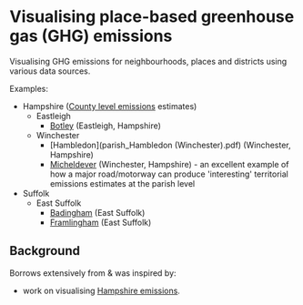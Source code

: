 # Visualising place-based greenhouse gas (GHG) emissions

Visualising GHG emissions for neighbourhoods, places and districts using various data sources.

Examples:

 * Hampshire ([County level emissions](https://hcc-ccecf-datagroup.github.io/hampshire-ghg-emissions/rmd/Hampshire_County_GHG_Emissions_v1.1.html) estimates)
   * Eastleigh
      * [Botley](parish_Botley.pdf) (Eastleigh, Hampshire)
   * Winchester
      * [Hambledon](parish_Hambledon (Winchester).pdf) (Winchester, Hampshire)
      * [Micheldever](parish_Micheldever.pdf) (Winchester, Hampshire) - an excellent example of how a major road/motorway can produce 'interesting' territorial emissions estimates at the parish level
 * Suffolk
   * East Suffolk
     * [Badingham](parish_Badingham.pdf) (East Suffolk)
     * [Framlingham](parish_Framlingham.pdf) (East Suffolk)

## Background

Borrows extensively from & was inspired by:

 * work on visualising [Hampshire emissions](https://github.com/HCC-CCECF-DataGroup/hampshire-ghg-emissions).
